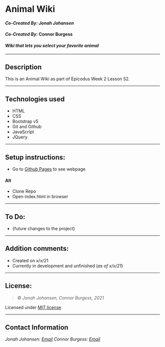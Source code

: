 # Animal   Wiki
#### *Co-Created By: Jonah Johansen*
#### *Co-Created By:* Connor Burgess
#### *Wiki that lets you select your favorite animal*

* * *

## Description  
This is an Animal Wiki as part of Epicodus Week 2 Lesson 52.

* * *

## Technologies used
* HTML
* CSS
* Bootstrap v5
* Git and Github
* JavaScript
* JQuery

* * *

## Setup instructions:  
* Go to [Github Pages](https://jjohan-work.github.io/#) to see webpage
#### Alt
* Clone Repo
* Open index.html in browser

* * *

## To Do:
* {future changes to the project}

* * *

## Addition comments:
* Created on x/x/21  
* Currently in development and unfinished (*as of x/x/21*)

* * *

## License:
> *&copy; Jonah Johansen, Connor Burgess, 2021*

Licensed under [MIT license](https://mit-license.org/)

* * *

## Contact Information
_Jonah Johansen: [Email](johansenjonah+git@gmail.com)_
_Connor Burgess: [Email](connorburgesscodes@gmail.com)_